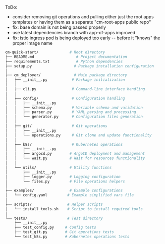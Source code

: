ToDo:
- consider removing git operations and pulling either just the root apps templates or having them as a separate "cm-root-apps public repo"
- fix: base domain is not being passed properly
- use latest dependencies branch with app-of-apps improved
- fix: istio ingress pod is being deployed too early -- before it "knows" the proper image name


```bash
cm-quick-start/              # Root directory
├── README.md                   # Project documentation
├── requirements.txt            # Python dependencies
├── setup.py                   # Package installation configuration
│
├── cm_deployer/               # Main package directory
│   ├── __init__.py           # Package initialization
│   │
│   ├── cli.py                # Command-line interface handling
│   │
│   ├── config/               # Configuration handling
│   │   ├── __init__.py
│   │   ├── schema.py         # Variable schema and validation
│   │   ├── parser.py         # YAML parsing and processing
│   │   └── generator.py      # Configuration files generation
│   │
│   ├── git/                  # Git operations
│   │   ├── __init__.py
│   │   └── operations.py     # Git clone and update functionality
│   │
│   ├── k8s/                  # Kubernetes operations
│   │   ├── __init__.py
│   │   ├── argocd.py        # ArgoCD deployment and management
│   │   └── wait.py          # Wait for resources functionality
│   │
│   └── utils/               # Utility functions
│       ├── __init__.py
│       ├── logger.py        # Logging configuration
│       └── files.py         # File operations helpers
│
├── examples/                # Example configurations
│   └── config.yaml         # Example simplified vars file
│
├── scripts/                # Helper scripts
│   └── install_tools.sh    # Script to install required tools
│
└── tests/                  # Test directory
    ├── __init__.py
    ├── test_config.py     # Config tests
    ├── test_git.py        # Git operations tests
    └── test_k8s.py        # Kubernetes operations tests
```